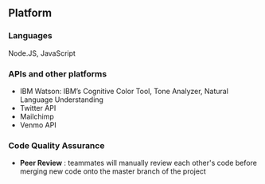 ## <a name="platform"></a>Platform
### Languages 
 Node.JS, JavaScript
### APIs and other platforms
* IBM Watson: IBM’s Cognitive Color Tool, Tone Analyzer, Natural Language Understanding
* Twitter API
* Mailchimp
* Venmo API
### Code Quality Assurance
* **Peer Review** : teammates will manually review each other's code before merging new code onto the master branch of the project

